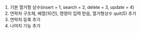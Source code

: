 1. 기본 열거형 상수(insert = 1, search = 2, delete = 3, update = 4)
2. 연락처 구조체, 배열(10건), 명령어 입력 받음, 열거형상수 quit(5) 추가
3. 연락처 등록 추가
4. 나머지 기능 추가